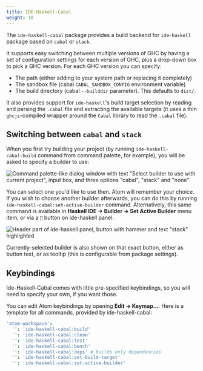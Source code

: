 ```yaml
---
title: IDE-Haskell-Cabal
weight: 10
---
```


The `ide-haskell-cabal` package provides a build backend for `ide-haskell`
package based on `cabal` or `stack`.

It supports easy switching between multiple versions of GHC by having a set of configuration settings for each version of GHC, plus a drop-down box to pick a GHC version. For each GHC version you can specify:

* The path (either adding to your system path or replacing it completely)
* The sandbox file (cabal `CABAL_SANDBOX_CONFIG` environment variable)
* The build directory (cabal `--builddir` parameter). This defaults to `dist/`.

It also provides support for `ide-haskell`'s build target selection by reading and parsing the `.cabal` file and extracting the available targets (it uses a thin `ghcjs`-compiled wrapper around the `Cabal` library to read the `.cabal` file).

## Switching between `cabal` and `stack`

When you first try building your project (by running `ide-haskell-cabal:build` command from command palette, for example), you will be asked to specify a builder to use:

![Command palette-like dialog window with text "Select builder to use with current project", input box, and three options "cabal", "stack" and "none"](/images/399a3ad33f6f603f28703824b4595ea6.png)

You can select one you'd like to use then. Atom will remember your choice. If you wish to choose another builder afterwards, you can do this by running `ide-haskell-cabal:set-active-builder` command. Alternatively, this same command is available in **Haskell IDE -> Builder -> Set Active Builder** menu item, or via a `🔨` button on ide-haskell panel:

![Header part of ide-haskell panel, button with hammer and text "stack" highlighted](/images/c52fab5e72d0afff5f835cc03ec2465d.png)

Currently-selected builder is also shown on that exact button, either as button text, or as tooltip (this is configurable from package settings).

## Keybindings

Ide-Haskell-Cabal comes with little pre-specified keybindings, so you will need to specify your own, if you want those.

You can edit Atom keybindings by opening **Edit → Keymap...**. Here is a template for all commands, provided by ide-haskell-cabal:

```cson
'atom-workspace':
  '': 'ide-haskell-cabal:build'
  '': 'ide-haskell-cabal:clean'
  '': 'ide-haskell-cabal:test'
  '': 'ide-haskell-cabal:bench'
  '': 'ide-haskell-cabal:deps' # builds only dependencies
  '': 'ide-haskell-cabal:set-build-target'
  '': 'ide-haskell-cabal:set-active-builder'
```

